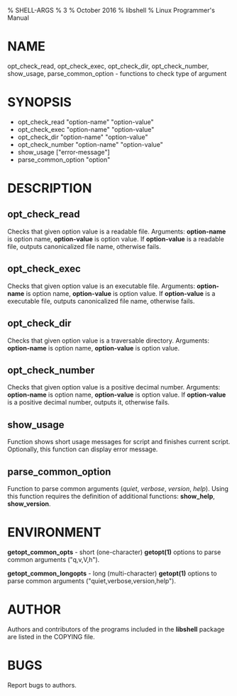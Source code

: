% SHELL-ARGS
% 3
% October 2016
% libshell
% Linux Programmer's Manual

# NAME #
opt_check_read, opt_check_exec, opt_check_dir, opt_check_number, show_usage, parse_common_option - functions
to check type of argument

# SYNOPSIS #

- opt_check_read "option-name" "option-value"
- opt_check_exec "option-name" "option-value"
- opt_check_dir "option-name" "option-value"
- opt_check_number "option-name" "option-value"
- show_usage ["error-message"]
- parse_common_option "option"

# DESCRIPTION #

## opt_check_read ##
Checks that given option value is a readable file.
Arguments: **option-name** is option name, **option-value** is option value.
If **option-value** is a readable file, outputs canonicalized file name, otherwise fails.

## opt_check_exec ##
Checks that given option value is an executable file.
Arguments: **option-name** is option name, **option-value** is option value.
If **option-value** is a executable file, outputs canonicalized file name, otherwise fails.

## opt_check_dir ##
Checks that given option value is a traversable directory.
Arguments: **option-name** is option name, **option-value** is option value.

## opt_check_number ##
Checks that given option value is a positive decimal number.
Arguments: **option-name** is option name, **option-value** is option value.
If **option-value** is a positive decimal number, outputs it, otherwise fails.

## show_usage ##
Function shows short usage messages for script and finishes current script. Optionally,
this function can display error message.

## parse_common_option ##
Function to parse common arguments (*quiet*, *verbose*, *version*, *help*). Using this
function requires the definition of additional functions: **show_help**, **show_version**.

# ENVIRONMENT #

**getopt_common_opts**     - short (one-character) **getopt(1)** options to parse common arguments ("q,v,V,h").

**getopt_common_longopts** - long (multi-character) **getopt(1)** options to parse common arguments ("quiet,verbose,version,help").

# AUTHOR #
Authors and contributors of the programs included in the **libshell** package are listed
in the COPYING file.

# BUGS #
Report bugs to authors.


